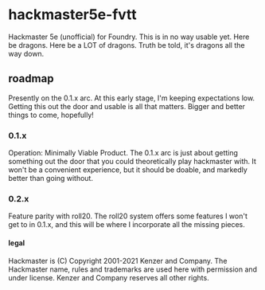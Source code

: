 # hackmaster5e-fvtt

Hackmaster 5e (unofficial) for Foundry. This is in no way usable yet. Here be dragons. Here be a LOT of dragons. Truth be told, it's dragons all the way down.

## roadmap
Presently on the 0.1.x arc. At this early stage, I'm keeping expectations low. Getting this out the door and usable is all that matters. Bigger and better things to come, hopefully!
### 0.1.x
Operation: Minimally Viable Product.
The 0.1.x arc is just about getting something out the door that you could theoretically play hackmaster with. It won't be a convenient experience, but it should be doable, and markedly better than going without.

### 0.2.x
Feature parity with roll20.
The roll20 system offers some features I won't get to in 0.1.x, and this will be where I incorporate all the missing pieces.

#### legal
Hackmaster is (C) Copyright 2001-2021 Kenzer and Company.  The Hackmaster name, rules and trademarks are used here with permission and under license.  Kenzer and Company reserves all other rights.
